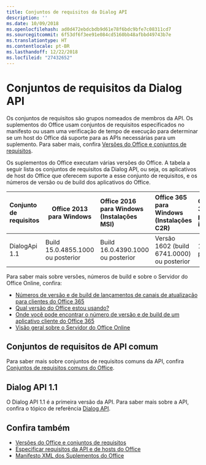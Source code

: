 ```yaml
---
title: Conjuntos de requisitos da Dialog API
description: ''
ms.date: 10/09/2018
ms.openlocfilehash: ad0d472ebdcbdb9d61e78f6bdc9bfe7c08311cd7
ms.sourcegitcommit: 6f53df6f3ee91e084cd5160bb48afbbd49743b7e
ms.translationtype: HT
ms.contentlocale: pt-BR
ms.lasthandoff: 12/22/2018
ms.locfileid: "27432652"
---
```

# <a name="dialog-api-requirement-sets"></a>Conjuntos de requisitos da Dialog API

Os conjuntos de requisitos são grupos nomeados de membros da API. Os suplementos do Office usam conjuntos de requisitos especificados no manifesto ou usam uma verificação de tempo de execução para determinar se um host do Office dá suporte para as APIs necessárias para um suplemento. Para saber mais, confira [Versões do Office e conjuntos de requisitos](https://docs.microsoft.com/office/dev/add-ins/develop/office-versions-and-requirement-sets).

Os suplementos do Office executam várias versões do Office. A tabela a seguir lista os conjuntos de requisitos da Dialog API, ou seja, os aplicativos de host do Office que oferecem suporte a esse conjunto de requisitos, e os números de versão ou de build dos aplicativos do Office.

|  Conjunto de requisitos  | Office 2013 para Windows | Office 2016 para Windows (Instalações MSI)   | Office 365 para Windows (Instalações C2R)   |  Office 365 para iPad  |  Office 365 para Mac  | Office Online  |  Servidor do Office Online  |
|:-----|-----|:-----|:-----|:-----|:-----|:-----|:-----|
| DialogApi 1.1  | Build 15.0.4855.1000 ou posterior | Build 16.0.4390.1000 ou posterior | Versão 1602 (build 6741.0000) ou posterior | 1.22 ou posterior | 15.20 ou posterior| Janeiro de 2017 | Versão 1608 (build 7601.6800) ou posterior|

Para saber mais sobre versões, números de build e sobre o Servidor do Office Online, confira:

- 
  [Números de versão e de build de lançamentos de canais de atualização para clientes do Office 365](https://support.office.com/article/version-and-build-numbers-of-update-channel-releases-ae942449-1fca-4484-898b-a933ea23def7)
- [Qual versão do Office estou usando?](https://support.office.com/article/What-version-of-Office-am-I-using-932788b8-a3ce-44bf-bb09-e334518b8b19)
- 
  [Onde você pode encontrar o número de versão e de build de um aplicativo cliente do Office 365](https://support.office.com/article/version-and-build-numbers-of-update-channel-releases-ae942449-1fca-4484-898b-a933ea23def7)
- 
  [Visão geral sobre o Servidor do Office Online](https://docs.microsoft.com/officeonlineserver/office-online-server-overview)

## <a name="office-common-api-requirement-sets"></a>Conjuntos de requisitos de API comum

Para saber mais sobre conjuntos de requisitos comuns da API, confira [Conjuntos de requisitos comuns do Office](office-add-in-requirement-sets.md).

## <a name="dialog-api-11"></a>Dialog API 1.1 

O Dialog API 1.1 é a primeira versão da API. Para saber mais sobre a API, confira o tópico de referência [Dialog API](/javascript/api/office/office.ui).

## <a name="see-also"></a>Confira também

- [Versões do Office e conjuntos de requisitos](https://docs.microsoft.com/office/dev/add-ins/develop/office-versions-and-requirement-sets)
- [Especificar requisitos da API e de hosts do Office](https://docs.microsoft.com/office/dev/add-ins/develop/specify-office-hosts-and-api-requirements)
- [Manifesto XML dos Suplementos do Office](https://docs.microsoft.com/office/dev/add-ins/develop/add-in-manifests)
